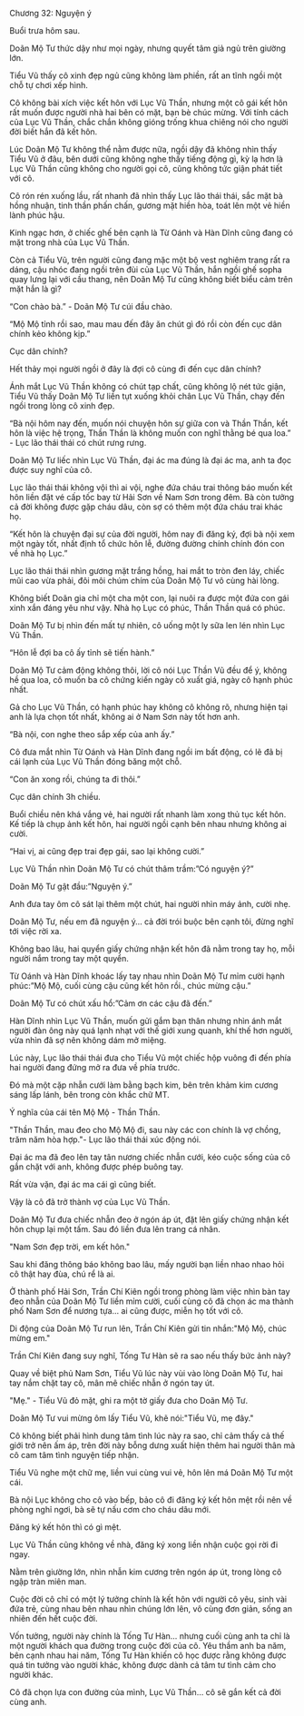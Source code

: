 




Chương 32: Nguyện ý


Buổi trưa hôm sau.

Doãn Mộ Tư thức dậy như mọi ngày, nhưng quyết tâm giả ngủ trên giường lớn.

Tiểu Vũ thấy cô xinh đẹp ngủ cũng không làm phiền, rất an tĩnh ngồi một chỗ tự chơi xếp hình.

Cô không bài xích việc kết hôn với Lục Vũ Thần, nhưng một cô gái kết hôn rất muốn được người nhà hai bên có mặt, bạn bè chúc mừng. Với tính cách của Lục Vũ Thần, chắc chắn không gióng trống khua chiêng nói cho người đời biết hắn đã kết hôn.

Lúc Doãn Mộ Tư không thể nằm được nữa, ngồi dậy đã không nhìn thấy Tiểu Vũ ở đâu, bên dưới cũng không nghe thấy tiếng động gì, kỳ lạ hơn là Lục Vũ Thần cũng không cho người gọi cô, cũng không tức giận phát tiết với cô.

Cô rón rén xuống lầu, rất nhanh đã nhìn thấy Lục lão thái thái, sắc mặt bà hồng nhuận, tinh thần phấn chấn, gương mặt hiền hòa, toát lên một vẻ hiền lành phúc hậu.

Kinh ngạc hơn, ở chiếc ghế bên cạnh là Từ Oánh và Hàn Dĩnh cũng đang có mặt trong nhà của Lục Vũ Thần.

Còn cả Tiểu Vũ, trên người cũng đang mặc một bộ vest nghiêm trang rất ra dáng, cậu nhóc đang ngồi trên đùi của Lục Vũ Thần, hắn ngồi ghế sopha quay lưng lại với cầu thang, nên Doãn Mộ Tư cũng không biết biểu cảm trên mặt hắn là gì?

“Con chào bà.” - Doãn Mộ Tư cúi đầu chào.

“Mộ Mộ tỉnh rồi sao, mau mau đến đây ăn chút gì đó rồi còn đến cục dân chính kẻo không kịp.”

Cục dân chính?

Hết thảy mọi người ngồi ở đây là đợi cô cùng đi đến cục dân chính?

Ánh mắt Lục Vũ Thần không có chút tạp chất, cũng không lộ nét tức giận, Tiểu Vũ thấy Doãn Mộ Tư liền tụt xuống khỏi chân Lục Vũ Thần, chạy đến ngồi trong lòng cô xinh đẹp.



“Bà nội hôm nay đến, muốn nói chuyện hôn sự giữa con và Thần Thần, kết hôn là việc hệ trọng, Thần Thần là không muốn con nghĩ thằng bé qua loa.” - Lục lão thái thái có chút rưng rưng.

Doãn Mộ Tư liếc nhìn Lục Vũ Thần, đại ác ma đúng là đại ác ma, anh ta đọc được suy nghĩ của cô.

Lục lão thái thái không vội thì ai vội, nghe đứa cháu trai thông báo muốn kết hôn liền đặt vé cấp tốc bay từ Hải Sơn về Nam Sơn trong đêm. Bà còn tưởng cả đời không được gặp cháu dâu, còn sợ có thêm một đứa cháu trai khác họ.

“Kết hôn là chuyện đại sự của đời người, hôm nay đi đăng ký, đợi bà nội xem một ngày tốt, nhất định tổ chức hôn lễ, đường đường chính chính đón con về nhà họ Lục.”

Lục lão thái thái nhìn gương mặt trắng hồng, hai mắt to tròn đen láy, chiếc mũi cao vừa phải, đôi môi chúm chím của Doãn Mộ Tư vô cùng hài lòng.

Không biết Doãn gia chỉ một cha một con, lại nuôi ra được một đứa con gái xinh xắn đáng yêu như vậy. Nhà họ Lục có phúc, Thần Thần quá có phúc.

Doãn Mộ Tư bị nhìn đến mất tự nhiên, cô uống một ly sữa len lén nhìn Lục Vũ Thần.

“Hôn lễ đợi ba cô ấy tỉnh sẽ tiến hành.”

Doãn Mộ Tư cảm động không thôi, lời cô nói Lục Thần Vũ đều để ý, không hề qua loa, cô muốn ba cô chứng kiến ngày cô xuất giá, ngày cô hạnh phúc nhất.

Gả cho Lục Vũ Thần, có hạnh phúc hay không cô không rõ, nhưng hiện tại anh là lựa chọn tốt nhất, không ai ở Nam Sơn này tốt hơn anh.

“Bà nội, con nghe theo sắp xếp của anh ấy.”

Cô đưa mắt nhìn Từ Oánh và Hàn Dĩnh đang ngồi im bất động, có lẽ đã bị cái lạnh của Lục Vũ Thần đóng băng một chỗ.

“Con ăn xong rồi, chúng ta đi thôi.”

Cục dân chính 3h chiều.

Buổi chiều nên khá vắng vẻ, hai người rất nhanh làm xong thủ tục kết hôn. Kế tiếp là chụp ảnh kết hôn, hai người ngồi cạnh bên nhau nhưng không ai cười.

“Hai vị, ai cũng đẹp trai đẹp gái, sao lại không cười.”

Lục Vũ Thần nhìn Doãn Mộ Tư có chút thâm trầm:”Có nguyện ý?”

Doãn Mộ Tư gật đầu:”Nguyện ý.”



Anh đưa tay ôm cô sát lại thêm một chút, hai người nhìn máy ảnh, cười nhẹ.

Doãn Mộ Tư, nếu em đã nguyện ý… cả đời trói buộc bên cạnh tôi, đừng nghĩ tới việc rời xa.

Không bao lâu, hai quyển giấy chứng nhận kết hôn đã nằm trong tay họ, mỗi người nắm trong tay một quyển.

Từ Oánh và Hàn Dĩnh khoác lấy tay nhau nhìn Doãn Mộ Tư mỉm cười hạnh phúc:”Mộ Mộ, cuối cùng cậu cũng kết hôn rồi., chúc mừng cậu.”

Doãn Mộ Tư có chút xấu hổ:”Cảm ơn các cậu đã đến.”

Hàn Dĩnh nhìn Lục Vũ Thần, muốn gửi gắm bạn thân nhưng nhìn ánh mắt người đàn ông này quá lạnh nhạt với thế giới xung quanh, khí thế hơn người, vừa nhìn đã sợ nên không dám mở miệng.

Lúc này, Lục lão thái thái đưa cho Tiểu Vũ một chiếc hộp vuông đi đến phía hai người đang đứng mở ra đưa về phía trước.

Đó mà một cặp nhẫn cưới làm bằng bạch kim, bên trên khảm kim cương sáng lấp lánh, bên trong còn khắc chữ MT.

Ý nghĩa của cái tên Mộ Mộ - Thần Thần.

"Thần Thần, mau đeo cho Mộ Mộ đi, sau này các con chính là vợ chồng, trăm năm hòa hợp."- Lục lão thái thái xúc động nói.

Đại ác ma đã đeo lên tay tân nương chiếc nhẫn cưới, kéo cuộc sống của cô gắn chặt với anh, không được phép buông tay.

Rất vừa vặn, đại ác ma cái gì cũng biết.

Vậy là cô đã trở thành vợ của Lục Vũ Thần.

Doãn Mộ Tư đưa chiếc nhẫn đeo ở ngón áp út, đặt lên giấy chứng nhận kết hôn chụp lại một tấm. Sau đó liền đưa lên trang cá nhân.

"Nam Sơn đẹp trời, em kết hôn."

Sau khi đăng thông báo không bao lâu, mấy người bạn liền nhao nhao hỏi cô thật hay đùa, chú rể là ai.

Ở thành phố Hải Sơn, Trần Chí Kiên ngồi trong phòng làm việc nhìn bàn tay đeo nhẫn của Doãn Mộ Tư liền mỉm cười, cuối cùng cô đã chọn ác ma thành phố Nam Sơn để nương tựa… ai cũng được, miễn họ tốt với cô.

Di động của Doãn Mộ Tư run lên, Trần Chí Kiên gửi tin nhắn:"Mộ Mộ, chúc mừng em."



Trần Chí Kiên đang suy nghĩ, Tống Tư Hàn sẽ ra sao nếu thấy bức ảnh này?

Quay về biệt phủ Nam Sơn, Tiểu Vũ lúc này vùi vào lòng Doãn Mộ Tư, hai tay nắm chặt tay cô, mân mê chiếc nhẫn ở ngón tay út.

"Mẹ." - Tiểu Vũ đỏ mặt, ghi ra một tờ giấy đưa cho Doãn Mộ Tư.

Doãn Mộ Tư vui mừng ôm lấy Tiểu Vũ, khẽ nói:"Tiểu Vũ, mẹ đây."

Cô không biết phải hình dung tâm tình lúc này ra sao, chỉ cảm thấy cả thế giới trở nên ấm áp, trên đời này bỗng dưng xuất hiện thêm hai người thân mà cô cam tâm tình nguyện tiếp nhận.

Tiểu Vũ nghe một chữ mẹ, liền vui cùng vui vẻ, hôn lên má Doãn Mộ Tư một cái.

Bà nội Lục không cho cô vào bếp, bảo cô đi đăng ký kết hôn mệt rồi nên về phòng nghỉ ngơi, bà sẽ tự nấu cơm cho cháu dâu mới.

Đăng ký kết hôn thì có gì mệt.

Lục Vũ Thần cũng không về nhà, đăng ký xong liền nhận cuộc gọi rời đi ngay.

Nằm trên giường lớn, nhìn nhẫn kim cương trên ngón áp út, trong lòng cô ngập tràn miên man.

Cuộc đời cô chỉ có một lý tưởng chính là kết hôn với người cô yêu, sinh vài đứa trẻ, cùng nhau bên nhau nhìn chúng lớn lên, vô cùng đơn giản, sống an nhiên đến hết cuộc đời.

Vốn tưởng, người này chính là Tống Tư Hàn… nhưng cuối cùng anh ta chỉ là một người khách qua đường trong cuộc đời của cô. Yêu thầm anh ba năm, bên cạnh nhau hai năm, Tống Tư Hàn khiến cô học được rằng không được quá tin tưởng vào người khác, không được dành cả tâm tư tình cảm cho người khác.

Cô đã chọn lựa con đường của mình, Lục Vũ Thần… cô sẽ gắn kết cả đời cùng anh.




